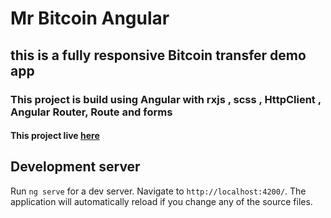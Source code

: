# Mr Bitcoin Angular

## this is a fully responsive Bitcoin transfer demo app

### This project is build using Angular with rxjs , scss , HttpClient , Angular Router, Route and forms

#### This project live [here](https://nivb000.github.io/mr-bitcoin-angular/#/)

## Development server

Run `ng serve` for a dev server. Navigate to `http://localhost:4200/`. The application will automatically reload if you change any of the source files.

